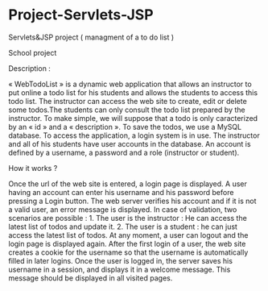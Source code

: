# Project-Servlets-JSP
Servlets&amp;JSP project ( managment of a to do list )

School project

Description
:

«
WebTodoList
» is a dynamic web application that allows an instructor to put online a todo list for 
his students and allows the students to access this todo list.
The instructor can access the web site to create, edit or delete some todos.The students can only 
consult the todo list prepared by the instructor. 
To make simple, we will suppose that a todo is only caracterized by an «
id
» and a «
description
». 
To save the todos, we use a MySQL database. To access the application, a login system is in use. 
The instructor and all of his students have user accounts in the database. An account is defined by a 
username, a password and a role (instructor or student).

How it works
?

Once the url of the web site is entered, a login page is displayed. A user having an account can enter
his username and his password before pressing a Login button. The web server verifies his account 
and if it is not a valid user, an error message is displayed.
In case of validation, two scenarios are possible
:
1.
The user is the instructor
: He can access the latest list of todos and update it.
2.
The user is a student
: he can just access the latest list of todos.
At any moment, a user can logout and the login page is displayed again. 
After the first login of a user, the web site creates a cookie for the username so that the username is 
automatically filled in later logins. 
Once the user is logged in, the server saves his username in a session, and displays it in a welcome 
message. This message should be displayed in all visited pages.
